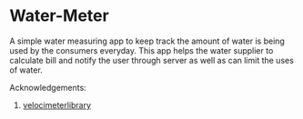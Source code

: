 # Water-Meter

A simple water measuring app to keep track the amount of water is being used by the consumers everyday.
This app helps the water supplier to calculate bill and notify the user through server as well as can limit the uses of water.

Acknowledgements:
1. [velocimeterlibrary](https://github.com/glomadrian/velocimeter-view/tree/master/velocimeterlibrary)
